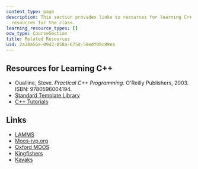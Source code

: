 ```yaml
---
content_type: page
description: This section provides links to resources for learning C++ and other related
  resources for the class.
learning_resource_types: []
ocw_type: CourseSection
title: Related Resources
uid: 2a28a56e-0942-858a-675d-59edf09c89ea
---
```


Resources for Learning C++
--------------------------

*   Oualline, Steve. _Practical C++ Programming_. O'Reilly Publishers, 2003. ISBN: 9780596004194.
*   [Standard Template Library](http://www.cplusplus.com/reference/stl)
*   [C++ Tutorials](http://www.cplusplus.com/doc/tutorial)

Links
-----

*   [LAMMS](http://lamss.mit.edu/)
*   [Moos-ivp.org](http://oceanai.mit.edu/moos-ivp/pmwiki/pmwiki.php)
*   [Oxford MOOS](http://www.robots.ox.ac.uk/~mobile/MOOS/wiki/pmwiki.php/Main/HomePage)
*   [Kingfishers](http://oceanai.mit.edu/kfisher/pmwiki/pmwiki.php)
*   [Kayaks](https://www.technologyreview.com/s/407126/autonomous-kayaks/)